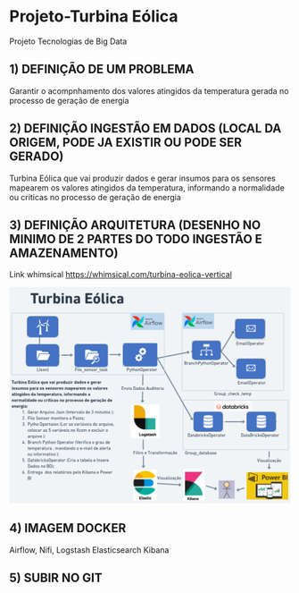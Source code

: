# Projeto-Turbina Eólica

 Projeto Tecnologias de Big Data

##  1) DEFINIÇÃO DE UM PROBLEMA 

  Garantir o acompnhamento dos valores atingidos da temperatura gerada no processo de geração de energia

## 2) DEFINIÇÃO INGESTÃO EM DADOS (LOCAL DA ORIGEM, PODE JA EXISTIR OU PODE SER GERADO)
 
  Turbina Eólica que vai produzir dados e gerar insumos para os sensores mapearem os valores atingidos da temperatura, informando a normalidade ou críticas no processo de geração de energia

## 3) DEFINIÇÃO ARQUITETURA (DESENHO NO MINIMO DE 2 PARTES DO TODO INGESTÃO E AMAZENAMENTO)
  <p> Link whimsical <a href="https://whimsical.com/turbina-eolica-vertical-HapdrJPBcaozePY3FjXv25">https://whimsical.com/turbina-eolica-vertical</a></p>

![image](src/assets/to_readme/TURBINA_EOLICA_V4.png)

 ## 4) IMAGEM DOCKER 

Airflow,
Nifi,
Logstash
Elasticsearch
Kibana

## 5) SUBIR NO GIT
